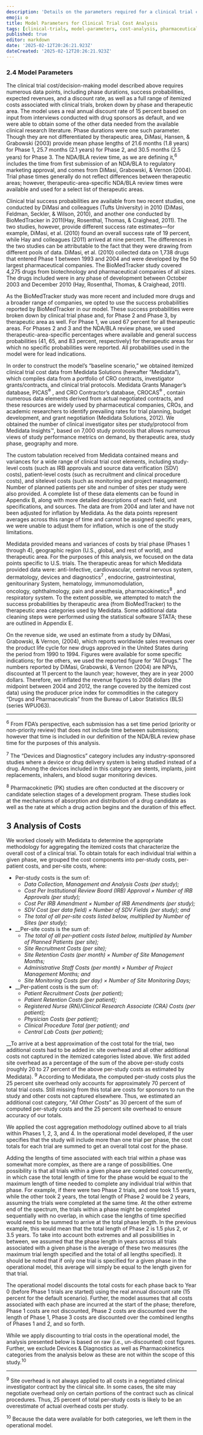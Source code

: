 ```yaml
---
description: 'Details on the parameters required for a clinical trial cost/decision-making model, including phase durations, success probabilities, expected revenues, and discount rates.'
emoji: ⚙️
title: Model Parameters for Clinical Trial Cost Analysis
tags: [clinical-trials, model-parameters, cost-analysis, pharmaceutical-research]
published: true
editor: markdown
date: '2025-02-12T20:26:21.923Z'
dateCreated: '2025-02-12T20:26:21.923Z'
---
```

### 2.4 Model Parameters

The clinical trial cost/decision-making model described above requires numerous data points, including phase durations, success probabilities, expected revenues, and a discount rate, as well as a full range of itemized costs associated with clinical trials, broken down by phase and therapeutic area. The model uses a real annual discount rate of 15 percent based on input from interviews conducted with drug sponsors as default, and we were able to obtain some of the other data needed from the available clinical research literature. Phase durations were one such parameter. Though they are not differentiated by therapeutic area, DiMasi, Hansen, & Grabowski (2003) provide mean phase lengths of 21.6 months (1.8 years) for Phase 1, 25.7 months (2.1 years) for Phase 2, and 30.5 months (2.5 years) for Phase 3. The NDA/BLA review time, as we are defining it,<sup>6</sup> includes the time from first submission of an NDA/BLA to regulatory marketing approval, and comes from DiMasi, Grabowski, & Vernon (2004). Trial phase times generally do not reflect differences between therapeutic areas; however, therapeutic-area-specific NDA/BLA review times were available and used for a select list of therapeutic areas.

Clinical trial success probabilities are available from two recent studies, one conducted by DiMasi and colleagues (Tufts University) in 2010 (DiMasi, Feldman, Seckler, & Wilson, 2010), and another one conducted by BioMedTracker in 2011(Hay, Rosenthal, Thomas, & Craighead, 2011). The two studies, however, provide different success rate estimates—for example, DiMasi, et al. (2010) found an overall success rate of 19 percent, while Hay and colleagues (2011) arrived at nine percent. The differences in the two studies can be attributable to the fact that they were drawing from different pools of data. DiMasi, et al. (2010) collected data on 1,738 drugs that entered Phase 1 between 1993 and 2004 and were developed by the 50 largest pharmaceutical companies. The BioMedTracker study covered 4,275 drugs from biotechnology and pharmaceutical companies of all sizes. The drugs included were in any phase of development between October 2003 and December 2010 (Hay, Rosenthal, Thomas, & Craighead, 2011).

As the BioMedTracker study was more recent and included more drugs and a broader range of companies, we opted to use the success probabilities reported by BioMedTracker in our model. These success probabilities were broken down by clinical trial phase and, for Phase 2 and Phase 3, by therapeutic area as well. For Phase 1, we used 67 percent for all therapeutic areas. For Phases 2 and 3 and the NDA/BLA review phase, we used therapeutic-area-specific percentages where available and general success probabilities (41, 65, and 83 percent, respectively) for therapeutic areas for which no specific probabilities were reported. All probabilities used in the model were for lead indications.

In order to construct the model’s “baseline scenario,” we obtained itemized clinical trial cost data from Medidata Solutions (hereafter “Medidata”), which compiles data from a portfolio of CRO contracts, investigator grants/contracts, and clinical trial protocols. Medidata Grants Manager’s database, PICAS<sup>®</sup> , and CRO Contractor’s database, CROCAS<sup>®</sup> , contain numerous data elements derived from actual negotiated contracts, and these resources are widely used by pharmaceutical companies, CROs, and academic researchers to identify prevailing rates for trial planning, budget development, and grant negotiation (Medidata Solutions, 2012). We obtained the number of clinical investigator sites per study/protocol from Medidata Insights™, based on 7,000 study protocols that allows numerous views of study performance metrics on demand, by therapeutic area, study phase, geography and more.

The custom tabulation received from Medidata contained means and variances for a wide range of clinical trial cost elements, including study-level costs (such as IRB approvals and source data verification (SDV) costs), patient-level costs (such as recruitment and clinical procedure costs), and sitelevel costs (such as monitoring and project management). Number of planned patients per site and number of sites per study were also provided. A complete list of these data elements can be found in Appendix B, along with more detailed descriptions of each field, unit specifications, and sources. The data are from 2004 and later and have not been adjusted for inflation by Medidata. As the data points represent averages across this range of time and cannot be assigned specific years, we were unable to adjust them for inflation, which is one of the study limitations.

Medidata provided means and variances of costs by trial phase (Phases 1 through 4), geographic region (U.S., global, and rest of world), and therapeutic area. For the purposes of this analysis, we focused on the data points specific to U.S. trials. The therapeutic areas for which Medidata provided data were: anti-Infective, cardiovascular, central nervous system, dermatology, devices and diagnostics<sup>7</sup> , endocrine, gastrointestinal, genitourinary System, hematology, immunomodulation, oncology, ophthalmology, pain and anesthesia, pharmacokinetics<sup>8</sup> , and respiratory system. To the extent possible, we attempted to match the success probabilities by therapeutic area (from BioMedTracker) to the therapeutic area categories used by Medidata. Some additional data cleaning steps were performed using the statistical software STATA; these are outlined in Appendix E.

On the revenue side, we used an estimate from a study by DiMasi, Grabowski, & Vernon, (2004), which reports worldwide sales revenues over the product life cycle for new drugs approved in the United States during the period from 1990 to 1994. Figures were available for some specific indications; for the others, we used the reported figure for “All Drugs.” The numbers reported by DiMasi, Grabowski, & Vernon (2004) are NPVs, discounted at 11 percent to the launch year; however, they are in year 2000 dollars. Therefore, we inflated the revenue figures to 2008 dollars (the midpoint between 2004 and 2012, the range covered by the itemized cost data) using the producer price index for commodities in the category “Drugs and Pharmaceuticals” from the Bureau of Labor Statistics (BLS) (series WPU063).

---

<sup>6</sup> From FDA’s perspective, each submission has a set time period (priority or non-priority review) that does not include time between submissions; however that time is included in our definition of the NDA/BLA review phase time for the purposes of this analysis.

<sup>7</sup> The “Devices and Diagnostics” category includes any industry-sponsored studies where a device or drug delivery system is being studied instead of a drug. Among the devices included in this category are stents, implants, joint replacements, inhalers, and blood sugar monitoring devices.

<sup>8</sup> Pharmacokinetic (PK) studies are often conducted at the discovery or candidate selection stages of a development program. These studies look at the mechanisms of absorption and distribution of a drug candidate as well as the rate at which a drug action begins and the duration of this effect.

## 3 Analysis of Costs

We worked closely with Medidata to determine the appropriate methodology for aggregating the itemized costs that characterize the overall cost of a clinical trial. To obtain totals for each individual trial within a given phase, we grouped the cost components into per-study costs, per-patient costs, and per-site costs, where:

- Per-study costs is the sum of:
    - _Data Collection, Management and Analysis Costs (per study);_
    - _Cost Per Institutional Review Board (IRB) Approval × Number of IRB Approvals (per study);_
    - _Cost Per IRB Amendment × Number of IRB Amendments (per study);_
    - _SDV Cost (per data field) × Number of SDV Fields (per study); and_
    - _The total of all per-site costs listed below, multiplied by Number of Sites (per study);_
- _​_Per-site costs is the sum of:
    - _The total of all per-patient costs listed below, multiplied by Number of Planned Patients (per site);_
    - _Site Recruitment Costs (per site);_
    - _Site Retention Costs (per month) × Number of Site Management Months;_
    - _Administrative Staff Costs (per month) × Number of Project Management Months; and_
    - _Site Monitoring Costs (per day) × Number of Site Monitoring Days;_
- _​_Per-patient costs is the sum of:
    - _Patient Recruitment Costs (per patient);_
    - _Patient Retention Costs (per patient);_
    - _Registered Nurse (RN)/Clinical Research Associate (CRA) Costs (per patient);_
    - _Physician Costs (per patient);_
    - _Clinical Procedure Total (per patient); and_
    - _Central Lab Costs (per patient);_

_​_To arrive at a best approximation of the cost total for the trial, two additional costs had to be added in: site overhead and all other additional costs not captured in the itemized categories listed above. We first added site overhead as a percentage of the sum of the above per-study costs (roughly 20 to 27 percent of the above per-study costs as estimated by Medidata). <sup>9</sup> According to Medidata, the computed per-study costs plus the 25 percent site overhead only accounts for approximately 70 percent of total trial costs. Still missing from this total are costs for sponsors to run the study and other costs not captured elsewhere. Thus, we estimated an additional cost category, “_All Other Costs_” as 30 percent of the sum of computed per-study costs and the 25 percent site overhead to ensure accuracy of our totals.

We applied the cost aggregation methodology outlined above to all trials within Phases 1, 2, 3, and 4. In the operational model developed, if the user specifies that the study will include more than one trial per phase, the cost totals for each trial are summed to get an overall total cost for the phase.

Adding the lengths of time associated with each trial within a phase was somewhat more complex, as there are a range of possibilities. One possibility is that all trials within a given phase are completed concurrently, in which case the total length of time for the phase would be equal to the maximum length of time needed to complete any individual trial within that phase. For example, if there were two Phase 2 trials, and one took 1.5 years, while the other took 2 years, the total length of Phase 2 would be 2 years, assuming the trials were completed at the same time. At the other extreme end of the spectrum, the trials within a phase might be completed sequentially with no overlap, in which case the lengths of time specified would need to be summed to arrive at the total phase length. In the previous example, this would mean that the total length of Phase 2 is 1.5 plus 2, or 3.5 years. To take into account both extremes and all possibilities in between, we assumed that the phase length in years across all trials associated with a given phase is the average of these two measures (the maximum trial length specified and the total of all lengths specified). It should be noted that if only one trial is specified for a given phase in the operational model, this average will simply be equal to the length given for that trial.

The operational model discounts the total costs for each phase back to Year 0 (before Phase 1 trials are started) using the real annual discount rate (15 percent for the default scenario). Further, the model assumes that all costs associated with each phase are incurred at the start of the phase; therefore, Phase 1 costs are not discounted, Phase 2 costs are discounted over the length of Phase 1, Phase 3 costs are discounted over the combined lengths of Phases 1 and 2, and so forth.

While we apply discounting to trial costs in the operational model, the analysis presented below is based on raw (i.e., un-discounted) cost figures. Further, we exclude Devices & Diagnostics as well as Pharmacokinetics categories from the analysis below as these are not within the scope of this study.<sup>10</sup>

---

<sup>9</sup> Site overhead is not always applied to all costs in a negotiated clinical investigator contract by the clinical site. In some cases, the site may negotiate overhead only on certain portions of the contract such as clinical procedures. Thus, 25 percent of total per-study costs is likely to be an overestimate of actual overhead costs per study.

<sup>10</sup> Because the data were available for both categories, we left them in the operational model.


